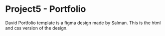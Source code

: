 # Project5 - Portfolio
  
  David Portfolio template is a figma design made by Salman. This is the html and css version of the design.
  

